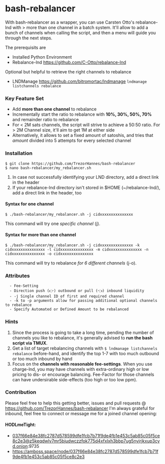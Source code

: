 # bash-rebalancer
With bash-rebalancer as a wrapper, you can use Carsten Otto's rebalance-lnd with > more than one channel in a batch system.
It'll allow to add a bunch of channels when calling the script, and then a menu will guide you through the next steps.

The prerequisits are
  - Installed Python Environment
  - Rebalance-lnd https://github.com/C-Otto/rebalance-lnd
  
Optional but helpful to retrieve the right channels to rebalance
  - LNDManage https://github.com/bitromortac/lndmanage 
  `lndmanage listchannels rebalance`

### Key Feature Set
  - Add **more than one channel** to rebalance
  - Incrementally start the ratio to rebalance with **10%, 30%, 50%, 70%** and remainder ratio to rebalance
  - For < 2M sats channels, the script will strive to achieve a 50:50 ratio. For > 2M Channel size, it'll aim to get 1M at either side
  - Alternatively, it allows to set a fixed amount of satoshis, and tries that _amount_ divided into 5 attempts for every selected channel

### Installation
```
$ git clone https://github.com/TrezorHannes/bash-rebalancer
$ nano bash-rebalancer/my_rebalancer.sh
```
1) In case not successfully identifying your LND directory, add a direct link in the header
2) If your rebalance-lnd directory isn't stored in $HOME (~/rebalance-lnd/), add a direct link in the header, too

#### Syntax for one channel
`$ ./bash-rebalancer/my_rebalancer.sh -j cidxxxxxxxxxxxxxxx`

This command will try one _specific channel_ (j). 

#### Syntax for more than one channel
`$ ./bash-rebalancer/my_rebalancer.sh -j cidxxxxxxxxxxxxxxx -k cidxxxxxxxxxxxxxxx -l cidxxxxxxxxxxxxxxx -m cidxxxxxxxxxxxxxxx -n cidxxxxxxxxxxxxxxx -o cidxxxxxxxxxxxxxxx`

This command will try to rebalance _for 6 different channels_ (j-o).

### Attributes
```
  - Fee-Setting
  - Direction push (👉) outbound or pull (👈) inbound liquidity
  - -j Single channel ID of first and required channel
  - -k to -p arguments allow for passing additional optional channels to rebalance
  - Specify Automated or Defined Amount to be rebalanced
 ```

### Hints
1. Since the process is going to take a long time, pending the number of channels you like to rebalance, it's generally advised to **run the bash script via TMUX**.
2. Get a list of target rebalancing channels with `$ lndmanage listchannels rebalance` before-hand, and identify the top 1-7 with too much outbound or too much inbound by hand
3. Focus on the **channels with reasonable fee-settings**. When you use charge-lnd, you may have channels with extra-ordinary high or low pricing to dis- or encourage balancing. Fee-Factor for those channels can have undersirable side-effects (too high or too low ppm).

### Contribution
Please feel free to help this getting better, issues and pull requests @ https://github.com/TrezorHannes/bash-rebalancer
I'm always grateful for inbound, feel free to connect or message me for a joined channel opening:

#### HODLmeTight: 
  - 037f66e84e38fc2787d578599dfe1fcb7b71f9de4fb1e453c5ab85c05f5ce8c2e3@z5keqdwlv7mr5bjudwczzfok775d4xfxlxh3bbp7ug5nyjrjkxup3cyd.onion:9735
  - https://amboss.space/node/037f66e84e38fc2787d578599dfe1fcb7b71f9de4fb1e453c5ab85c05f5ce8c2e3
